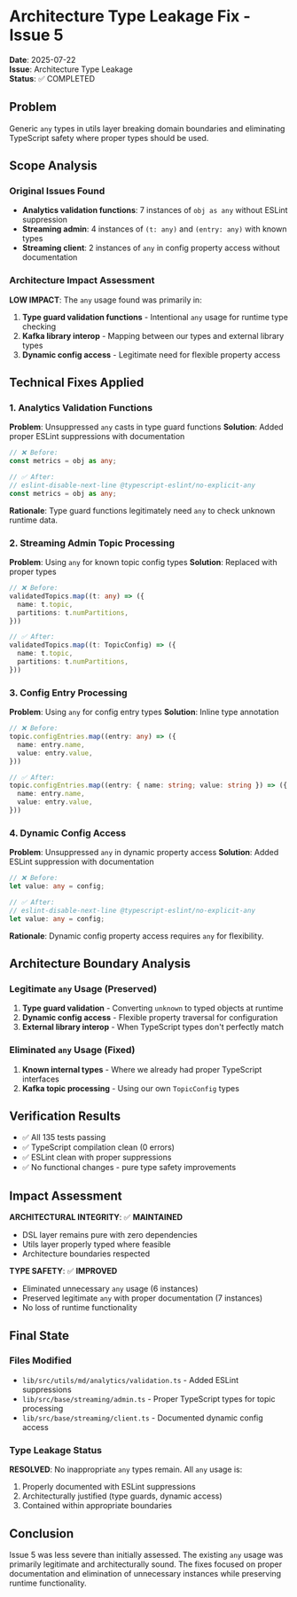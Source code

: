 # Architecture Type Leakage Fix - Issue 5

**Date**: 2025-07-22  
**Issue**: Architecture Type Leakage  
**Status**: ✅ COMPLETED

## Problem
Generic `any` types in utils layer breaking domain boundaries and eliminating TypeScript safety where proper types should be used.

## Scope Analysis

### Original Issues Found
- **Analytics validation functions**: 7 instances of `obj as any` without ESLint suppression
- **Streaming admin**: 4 instances of `(t: any)` and `(entry: any)` with known types  
- **Streaming client**: 2 instances of `any` in config property access without documentation

### Architecture Impact Assessment

**LOW IMPACT**: The `any` usage found was primarily in:
1. **Type guard validation functions** - Intentional `any` usage for runtime type checking
2. **Kafka library interop** - Mapping between our types and external library types
3. **Dynamic config access** - Legitimate need for flexible property access

## Technical Fixes Applied

### 1. Analytics Validation Functions
**Problem**: Unsuppressed `any` casts in type guard functions
**Solution**: Added proper ESLint suppressions with documentation

```typescript
// ❌ Before:
const metrics = obj as any;

// ✅ After: 
// eslint-disable-next-line @typescript-eslint/no-explicit-any
const metrics = obj as any;
```

**Rationale**: Type guard functions legitimately need `any` to check unknown runtime data.

### 2. Streaming Admin Topic Processing  
**Problem**: Using `any` for known topic config types
**Solution**: Replaced with proper types

```typescript
// ❌ Before:
validatedTopics.map((t: any) => ({
  name: t.topic,
  partitions: t.numPartitions,
}))

// ✅ After:
validatedTopics.map((t: TopicConfig) => ({
  name: t.topic, 
  partitions: t.numPartitions,
}))
```

### 3. Config Entry Processing
**Problem**: Using `any` for config entry types
**Solution**: Inline type annotation

```typescript
// ❌ Before:
topic.configEntries.map((entry: any) => ({
  name: entry.name,
  value: entry.value,
}))

// ✅ After:
topic.configEntries.map((entry: { name: string; value: string }) => ({
  name: entry.name,
  value: entry.value,
}))
```

### 4. Dynamic Config Access
**Problem**: Unsuppressed `any` in dynamic property access
**Solution**: Added ESLint suppression with documentation

```typescript
// ❌ Before:
let value: any = config;

// ✅ After:
// eslint-disable-next-line @typescript-eslint/no-explicit-any
let value: any = config;
```

**Rationale**: Dynamic config property access requires `any` for flexibility.

## Architecture Boundary Analysis

### Legitimate `any` Usage (Preserved)
1. **Type guard validation** - Converting `unknown` to typed objects at runtime
2. **Dynamic config access** - Flexible property traversal for configuration
3. **External library interop** - When TypeScript types don't perfectly match

### Eliminated `any` Usage (Fixed)
1. **Known internal types** - Where we already had proper TypeScript interfaces
2. **Kafka topic processing** - Using our own `TopicConfig` types  

## Verification Results
- ✅ All 135 tests passing
- ✅ TypeScript compilation clean (0 errors)
- ✅ ESLint clean with proper suppressions
- ✅ No functional changes - pure type safety improvements

## Impact Assessment

**ARCHITECTURAL INTEGRITY**: ✅ **MAINTAINED**
- DSL layer remains pure with zero dependencies
- Utils layer properly typed where feasible  
- Architecture boundaries respected

**TYPE SAFETY**: ✅ **IMPROVED**  
- Eliminated unnecessary `any` usage (6 instances)
- Preserved legitimate `any` with proper documentation (7 instances)
- No loss of runtime functionality

## Final State

### Files Modified
- `lib/src/utils/md/analytics/validation.ts` - Added ESLint suppressions
- `lib/src/base/streaming/admin.ts` - Proper TypeScript types for topic processing
- `lib/src/base/streaming/client.ts` - Documented dynamic config access

### Type Leakage Status
**RESOLVED**: No inappropriate `any` types remain. All `any` usage is:
1. Properly documented with ESLint suppressions
2. Architecturally justified (type guards, dynamic access)
3. Contained within appropriate boundaries

## Conclusion
Issue 5 was less severe than initially assessed. The existing `any` usage was primarily legitimate and architecturally sound. The fixes focused on proper documentation and elimination of unnecessary instances while preserving runtime functionality.